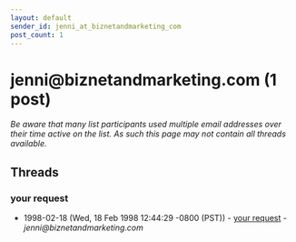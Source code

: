 ```yaml
---
layout: default
sender_id: jenni_at_biznetandmarketing_com
post_count: 1
---
```


# jenni<span>@</span>biznetandmarketing.com (1 post)

_Be aware that many list participants used multiple email addresses over their time active on the list. As such this page may not contain all threads available._

## Threads

### your request
+ 1998-02-18 (Wed, 18 Feb 1998 12:44:29 -0800 (PST)) - [your request](/archive/1998/02/37a2080c2c12b36b7c5b58d05180560f43a62609d7b69ba46e5d973498f91e5b) - _jenni@biznetandmarketing.com_

